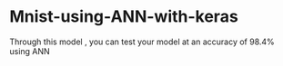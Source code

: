 # Mnist-using-ANN-with-keras
Through this model , you can test your model at an accuracy of 98.4% using ANN
